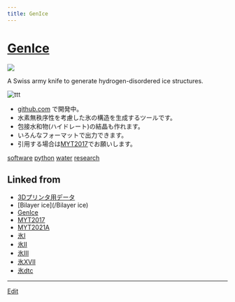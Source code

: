 ```yaml
---
title: GenIce
---
```

# [GenIce](/GenIce)

![](https://raw.githubusercontent.com/vitroid/GenIce/develop/logo/genice-v0.png)

A Swiss army knife to generate hydrogen-disordered ice structures.


![ttt](/test.png)

* [github.com](https://github.com/vitroid/GenIce) で開発中。
* 水素無秩序性を考慮した氷の構造を生成するツールです。
* 包接水和物(ハイドレート)の結晶も作れます。
* いろんなフォーマットで出力できます。
* 引用する場合は[MYT2017](/MYT2017)でお願いします。

[software](/software) [python](/python) [water](/water) [research](/research)


## Linked from

* [3Dプリンタ用データ](/3Dプリンタ用データ)
* [Bilayer ice](/Bilayer ice)
* [GenIce](/GenIce)
* [MYT2017](/MYT2017)
* [MYT2021A](/MYT2021A)
* [氷I](/氷I)
* [氷II](/氷II)
* [氷III](/氷III)
* [氷XVII](/氷XVII)
* [氷dtc](/氷dtc)


----

[Edit](https://github.com/vitroid/vitroid.github.io/edit/master/MD/GenIce.md)

